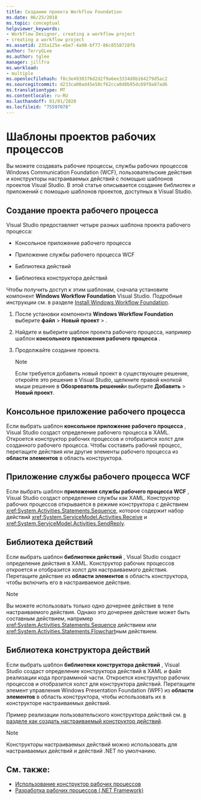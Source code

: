 ```yaml
---
title: Создание проекта Workflow Foundation
ms.date: 06/25/2018
ms.topic: conceptual
helpviewer_keywords:
- Workflow Designer, creating a workflow project
- creating a workflow project
ms.assetid: 235a125e-ebe7-4a98-bf77-86c8558728fb
author: TerryGLee
ms.author: tglee
manager: jillfra
ms.workload:
- multiple
ms.openlocfilehash: f8c3e4930376d2d2f9a6ee3334d8b164279d5ac2
ms.sourcegitcommit: d233ca00ad45e50cf62cca0d0b95dc69f0a87ad6
ms.translationtype: MT
ms.contentlocale: ru-RU
ms.lasthandoff: 01/01/2020
ms.locfileid: "75597078"
---
```

# <a name="workflow-project-templates"></a>Шаблоны проектов рабочих процессов

Вы можете создавать рабочие процессы, службы рабочих процессов Windows Communication Foundation (WCF), пользовательские действия и конструкторы настраиваемых действий с помощью шаблонов проектов Visual Studio. В этой статье описывается создание библиотек и приложений с помощью шаблонов проектов, доступных в Visual Studio.

## <a name="create-a-workflow-project"></a>Создание проекта рабочего процесса

Visual Studio предоставляет четыре разных шаблона проекта рабочего процесса:

- Консольное приложение рабочего процесса

- Приложение службы рабочего процесса WCF

- Библиотека действий

- Библиотека конструктора действий

Чтобы получить доступ к этим шаблонам, сначала установите компонент **Windows Workflow Foundation** Visual Studio. Подробные инструкции см. в разделе [Install Windows Workflow Foundation](developing-applications-with-the-workflow-designer.md#install-windows-workflow-foundation).

1. После установки компонента **Windows Workflow Foundation** выберите **файл** > **Новый** **проект** > .

1. Найдите и выберите шаблон проекта рабочего процесса, например шаблон **консольного приложения рабочего процесса** .

1. Продолжайте создание проекта.

   > [!NOTE]
   > Если требуется добавить новый проект в существующее решение, откройте это решение в Visual Studio, щелкните правой кнопкой мыши решение в **Обозреватель решений**и выберите **Добавить** > **Новый проект**.

## <a name="workflow-console-app"></a>Консольное приложение рабочего процесса

Если выбрать шаблон **консольное приложение рабочего процесса** , Visual Studio создаст определение рабочего процесса в XAML. Откроется конструктор рабочих процессов и отобразится холст для созданного рабочего процесса. Чтобы составить рабочий процесс, перетащите действия или другие элементы рабочего процесса из **области элементов** в область конструктора.

## <a name="wcf-workflow-service-app"></a>Приложение службы рабочего процесса WCF

Если выбрать шаблон **приложения службы рабочего процесса WCF** , Visual Studio создаст определение службы как XAML. Конструктор рабочих процессов открывается в режиме конструктора с действием <xref:System.Activities.Statements.Sequence>, которое содержит набор действий <xref:System.ServiceModel.Activities.Receive> и <xref:System.ServiceModel.Activities.SendReply>.

## <a name="activity-library"></a>Библиотека действий

Если выбрать шаблон **библиотеки действий** , Visual Studio создаст определение действия в XAML. Конструктор рабочих процессов откроется и отобразится холст для настраиваемого действия. Перетащите действие из **области элементов** в область конструктора, чтобы включить его в настраиваемое действие.

> [!NOTE]
> Вы можете использовать только одно дочернее действие в теле настраиваемого действия. Однако это дочернее действие может быть составным действием, например <xref:System.Activities.Statements.Sequence> действием или <xref:System.Activities.Statements.Flowchart>ным действием.

## <a name="activity-designer-library"></a>Библиотека конструктора действий

Если выбрать шаблон **библиотеки конструктора действий** , Visual Studio создаст определение конструктора действий в XAML и файл реализации кода программной части. Откроется конструктор рабочих процессов и отобразится холст для конструктора действий. Перетащите элемент управления Windows Presentation Foundation (WPF) из **области элементов** в область конструктора, чтобы использовать их в конструкторе настраиваемых действий.

Пример реализации пользовательского конструктора действий см. [в разделе как создать настраиваемый конструктор действий](/dotnet/framework/windows-workflow-foundation/how-to-create-a-custom-activity-designer).

> [!NOTE]
> Конструкторы настраиваемых действий можно использовать для настраиваемых действий и действий .NET по умолчанию.

## <a name="see-also"></a>См. также:

- [Использование конструктор рабочих процессов](developing-applications-with-the-workflow-designer.md)
- [Разработка рабочих процессов (.NET Framework)](/dotnet/framework/windows-workflow-foundation/designing-workflows)
